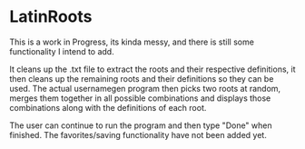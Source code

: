 # LatinRoots

This is a work in Progress, its kinda messy, and there is still some functionality I intend to add.

It cleans up the .txt file to extract the roots and their respective definitions,
it then cleans up the remaining roots and their definitions so they can be used.
The actual usernamegen program then picks two roots at random, merges them together in all possible combinations
and displays those combinations along with the definitions of each root.

The user can continue to run the program and then type "Done" when finished.
The favorites/saving functionality have not been added yet.

